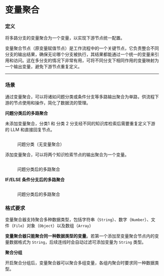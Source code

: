 # 变量聚合

### 定义

将多路分支的变量聚合为一个变量，以实现下游节点统一配置。

变量聚合节点（原变量赋值节点）是工作流程中的一个关键节点，它负责整合不同分支的输出结果，确保无论哪个分支被执行，其结果都能通过一个统一的变量来引用和访问。这在多分支的情况下非常有用，可将不同分支下相同作用的变量映射为一个输出变量，避免下游节点重复定义。

***

### 场景

通过变量聚合，可以将诸如问题分类或条件分支等多路输出聚合为单路，供流程下游的节点使用和操作，简化了数据流的管理。

**问题分类后的多路聚合**

未添加变量聚合，分类1 和 分类 2 分支经不同的知识库检索后需要重复定义下游的 LLM 和直接回复节点。

<figure><img src="https://assets-docs.dify.ai/img/zh_CN/node/764e3268c5401e862da6900a140e6b14.webp" alt=""><figcaption><p>问题分类（无变量聚合）</p></figcaption></figure>

添加变量聚合，可以将两个知识检索节点的输出聚合为一个变量。

<figure><img src="https://assets-docs.dify.ai/img/zh_CN/node/0417ae2c6d94e911e6c23b9ad6d9d3e1.webp" alt=""><figcaption><p>问题分类后的多路聚合</p></figcaption></figure>

**IF/ELSE 条件分支后的多路聚合**

<figure><img src="https://assets-docs.dify.ai/img/zh_CN/node/62b322c8126e05e2fd5edfc8ecf819e9.webp" alt=""><figcaption><p>问题分类后的多路聚合</p></figcaption></figure>

### 格式要求

变量聚合器支持聚合多种数据类型，包括字符串（`String`）、数字（`Number`）、文件（`File`）对象（`Object`）以及数组（`Array`）

**变量聚合器只能聚合同一种数据类型的变量**。若第一个添加至变量聚合节点内的变量数据格式为 `String`，后续连线时会自动过滤可添加变量为 `String` 类型。

**聚合分组**

开启聚合分组后，变量聚合器可以聚合多组变量，各组内聚合时要求同一种数据类型。
